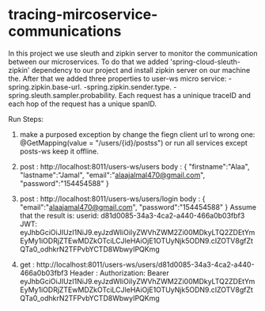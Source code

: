 # tracing-mircoservice-communications

In this project we use sleuth and zipkin server to monitor the communication between our microservices. To do that we added 'spring-cloud-sleuth-zipkin' dependency to our project and install zipkin server on our machine the. After that we added three properties to user-ws micro service:
-spring.zipkin.base-url.
-spring.zipkin.sender.type.
-spring.sleuth.sampler.probability.
Each request has a uninique traceID and each hop of the request has a unique spanID.

Run Steps:
 1. make a purposed exception by change the fiegn client url to wrong one: @GetMapping(value = "/users/{id}/postss") or run all services except posts-ws keep it offline.
 2. post : http://localhost:8011/users-ws/users
   body : 
{
"firstname":"Alaa",
"lastname":"Jamal",
"email":"alaajalmal470@gmail.com",
"password":"154454588"
}
   
3. post : http://localhost:8011/users-ws/users/login
   body :
    {
    "email":"alaajamal470@gmail.com",
    "password":"154454588"
    }
    Assume that the result is:
    userid: d81d0085-34a3-4ca2-a440-466a0b03fbf3
    JWT: eyJhbGciOiJIUzI1NiJ9.eyJzdWIiOiIyZWVhZWM2Zi00MDkyLTQ2ZDEtYmEyMy1iODRjZTEwMDZkOTciLCJleHAiOjE1OTUyNjk5ODN9.cIZOTV8gfZtQTa0_odhkrN2TFPvbYCTD8WbwyIPQKmg
4. get : http://localhost:8011/users-ws/users/d81d0085-34a3-4ca2-a440-466a0b03fbf3
   Header :
   Authorization: Bearer eyJhbGciOiJIUzI1NiJ9.eyJzdWIiOiIyZWVhZWM2Zi00MDkyLTQ2ZDEtYmEyMy1iODRjZTEwMDZkOTciLCJleHAiOjE1OTUyNjk5ODN9.cIZOTV8gfZtQTa0_odhkrN2TFPvbYCTD8WbwyIPQKmg
 
  
